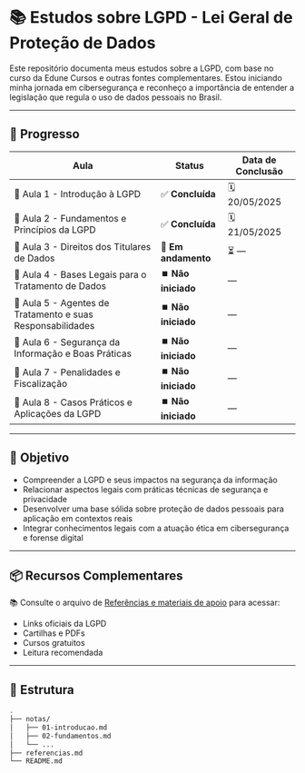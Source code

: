 # 📚 Estudos sobre LGPD - Lei Geral de Proteção de Dados

Este repositório documenta meus estudos sobre a LGPD, com base no curso da Edune Cursos e outras fontes complementares. Estou iniciando minha jornada em cibersegurança e reconheço a importância de entender a legislação que regula o uso de dados pessoais no Brasil.

---

## 📅 Progresso


| Aula | Status | Data de Conclusão |
|------|--------|-------------------|
| 📘 Aula 1 - Introdução à LGPD | ✅ **Concluída** | 🗓️ 20/05/2025 |
| 📘 Aula 2 - Fundamentos e Princípios da LGPD | ✅ **Concluída** | 🗓️ 21/05/2025 |
| 📘 Aula 3 - Direitos dos Titulares de Dados | 🔄 **Em andamento** | ⏳ — |
| 📘 Aula 4 - Bases Legais para o Tratamento de Dados | ⏹️ **Não iniciado** | — |
| 📘 Aula 5 - Agentes de Tratamento e suas Responsabilidades | ⏹️ **Não iniciado** | — |
| 📘 Aula 6 - Segurança da Informação e Boas Práticas | ⏹️ **Não iniciado** | — |
| 📘 Aula 7 - Penalidades e Fiscalização | ⏹️ **Não iniciado** | — |
| 📘 Aula 8 - Casos Práticos e Aplicações da LGPD | ⏹️ **Não iniciado** | — |

---

## 🧠 Objetivo

- Compreender a LGPD e seus impactos na segurança da informação
- Relacionar aspectos legais com práticas técnicas de segurança e privacidade
- Desenvolver uma base sólida sobre proteção de dados pessoais para aplicação em contextos reais
- Integrar conhecimentos legais com a atuação ética em cibersegurança e forense digital

---

## 📦 Recursos Complementares

📚 Consulte o arquivo de [Referências e materiais de apoio](./referencias.md) para acessar:

- Links oficiais da LGPD  
- Cartilhas e PDFs  
- Cursos gratuitos  
- Leitura recomendada

---

## 📁 Estrutura

```bash
.
├── notas/
│   ├── 01-introducao.md
│   ├── 02-fundamentos.md
│   └── ...
├── referencias.md
└── README.md
